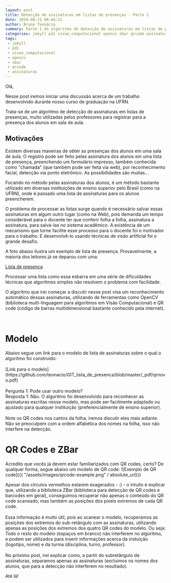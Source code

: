 ```yaml
---
layout: post
title: Detecção de assinaturas em listas de presenças - Parte 1
date: 2018-08-21 08:44:21
author: Bruno Teonácio
summary: Parte 1 do algoritmo de detecção de assinaturas em listas de presenças
categories: jekyll pdi visao_computacional opencv zbar qrcode assinaturas
tags:
 - jekyll
 - pdi
 - visao_computacional
 - opencv
 - zbar
 - qrcode
 - assinaturas
---
```

Olá,

Nesse post iremos iniciar uma discussão acerca de um trabalho
desenvolvido durante nosso curso de graduação na UFRN.

Trata-se de um algoritmo de detecção de assinaturas em listas de
presenças, muito utilizadas pelos professores para registrar para a
presença dos alunos em sala de aula.

<!--more-->

## Motivações

Existem diversas maneiras de obter as presenças dos alunos em uma sala
de aula. O registro pode ser feito pelas assinatura dos alunos em uma
lista de presença, preenchendo um formulário impresso, também
conhecida como "chamada" (que também pode ser feita via web), por
reconhecimento facial, detecção via ponto eletrônico. As
possibilidades são muitas...

Focando no método pelas assinaturas dos alunos, é um método bastante
utilizado em diversas instituições de ensino superior pelo Brasil
(como na UFRN), onde é passado uma lista de assinaturas para os alunos
preencherem.

O problema de processar as listas surge quando é necessário salvar
essas assinaturas em algum outro lugar (como na Web), pois demanda um
tempo considerável para o docente ter que conferir folha a folha,
assinatura a assinatura, para salvá-las no sistema acadêmico. A
existência de um mecanismo que torne facilite esse processo para o
docente foi o motivador para o trabalho. E desenvolvê-lo usando
técnicas de visão artificial foi o grande desafio.

A foto abaixo ilustra um exemplo de lista de presença. Provavelmente,
a maioria dos leitores já se deparou com uma.

[Lista de presença](/images/detecao-assinaturas/listapresenca.jpg)

Processar uma lista como essa esbarra em uma série de dificuldades
técnicas que algoritmos simples não resolvem o problema com
facilidade. 

O algoritmo que irei começar a discutir nesse post visa um
reconhecimento automático dessas assinaturas, utilizando de
ferramentas como OpenCV (biblioteca multi-linguagem para algoritmos em
Visão Computacional) e QR code (código de barras multidimensional
bastante conhecido pela internet).

<br>
<h1>Modelo</h1>
Abaixo segue um link para o modelo de lista de assinaturas sobre o qual o algoritmo foi construido:
<br><br>
[Link para o modelo](https://github.com/teonacio/GIT_lista_de_presenca/blob/master/_pdf/qrnovo.pdf)
<br><br>
Pergunta 1: Pode usar outro modelo?
<br>
Resposta 1: Não. O algoritmo foi desenvolvido para reconhecer as assinaturas escritas nesse modelo, mas pode ser facilmente adaptado ou ajustado para qualquer instituição (preferencialmente de ensino superior).
<br><br>
Note os QR codes nos cantos da folha, iremos discutir eles mais adiante. Não se preoculpem com a ordem alfabética dos nomes na folha, isso não interfere na detecção.

<h1>QR Codes e ZBar</h1>
Acredito que vocês já devem estar familiarizados com QR codes, certo? De qualquer forma, segue abaixo um modelo de QR code:
![Exemplo de QR code]({{ "/assets/images/qrcode-example.png" / absolute_url}})

Apesar dos círculos vermelhos estarem exagerados - :) - o intuito é explicar que, utilizando a biblioteca ZBar (biblioteca para detecção de QR codes e barcodes em geral), conseguimos recuperar não apenas o conteúdo do QR code scaneado, mas também as posições dos pixels extremos de cada QR code.
<br><br>
Essa informação é muito útil, pois ao scanear o modelo, recuperamos as posições dos extremos do sub-retângulo com as assinaturas, utilizando apenas as posições dos extremos dos quatro QR codes do modelo. Ou seja: Todo o resto do modelo (espaços em branco) não interferem no algoritmo, e podem ser utilizados para inserir informações acerca da instuição (logotipo, nome) e da turma (disciplina, turno, professor).
<br><br>
No próximo post, irei explicar como, a partir do subretângulo de assinaturas, separamos apenas as assinaturas (excluimos os nomes dos alunos, que para a detecção não interferem no resultado).

Até lá!
